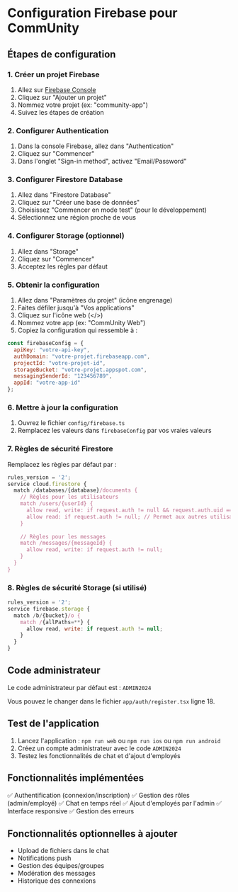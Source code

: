 # Configuration Firebase pour CommUnity

## Étapes de configuration

### 1. Créer un projet Firebase

1. Allez sur [Firebase Console](https://console.firebase.google.com/)
2. Cliquez sur "Ajouter un projet"
3. Nommez votre projet (ex: "community-app")
4. Suivez les étapes de création

### 2. Configurer Authentication

1. Dans la console Firebase, allez dans "Authentication"
2. Cliquez sur "Commencer"
3. Dans l'onglet "Sign-in method", activez "Email/Password"

### 3. Configurer Firestore Database

1. Allez dans "Firestore Database"
2. Cliquez sur "Créer une base de données"
3. Choisissez "Commencer en mode test" (pour le développement)
4. Sélectionnez une région proche de vous

### 4. Configurer Storage (optionnel)

1. Allez dans "Storage"
2. Cliquez sur "Commencer"
3. Acceptez les règles par défaut

### 5. Obtenir la configuration

1. Allez dans "Paramètres du projet" (icône engrenage)
2. Faites défiler jusqu'à "Vos applications"
3. Cliquez sur l'icône web (</>)
4. Nommez votre app (ex: "CommUnity Web")
5. Copiez la configuration qui ressemble à :

```javascript
const firebaseConfig = {
  apiKey: "votre-api-key",
  authDomain: "votre-projet.firebaseapp.com",
  projectId: "votre-projet-id",
  storageBucket: "votre-projet.appspot.com",
  messagingSenderId: "123456789",
  appId: "votre-app-id"
};
```

### 6. Mettre à jour la configuration

1. Ouvrez le fichier `config/firebase.ts`
2. Remplacez les valeurs dans `firebaseConfig` par vos vraies valeurs

### 7. Règles de sécurité Firestore

Remplacez les règles par défaut par :

```javascript
rules_version = '2';
service cloud.firestore {
  match /databases/{database}/documents {
    // Règles pour les utilisateurs
    match /users/{userId} {
      allow read, write: if request.auth != null && request.auth.uid == userId;
      allow read: if request.auth != null; // Permet aux autres utilisateurs de lire les profils
    }
    
    // Règles pour les messages
    match /messages/{messageId} {
      allow read, write: if request.auth != null;
    }
  }
}
```

### 8. Règles de sécurité Storage (si utilisé)

```javascript
rules_version = '2';
service firebase.storage {
  match /b/{bucket}/o {
    match /{allPaths=**} {
      allow read, write: if request.auth != null;
    }
  }
}
```

## Code administrateur

Le code administrateur par défaut est : `ADMIN2024`

Vous pouvez le changer dans le fichier `app/auth/register.tsx` ligne 18.

## Test de l'application

1. Lancez l'application : `npm run web` ou `npm run ios` ou `npm run android`
2. Créez un compte administrateur avec le code `ADMIN2024`
3. Testez les fonctionnalités de chat et d'ajout d'employés

## Fonctionnalités implémentées

✅ Authentification (connexion/inscription)
✅ Gestion des rôles (admin/employé)
✅ Chat en temps réel
✅ Ajout d'employés par l'admin
✅ Interface responsive
✅ Gestion des erreurs

## Fonctionnalités optionnelles à ajouter

- Upload de fichiers dans le chat
- Notifications push
- Gestion des équipes/groupes
- Modération des messages
- Historique des connexions
